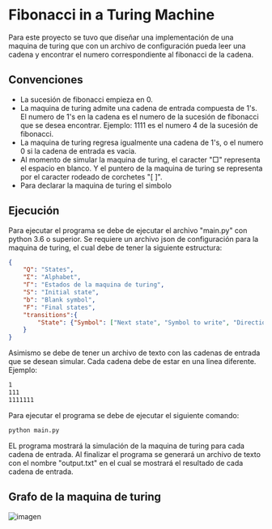 # Fibonacci in a Turing Machine
Para este proyecto se tuvo que diseñar una implementación de una maquina de turing que con un archivo de configuración pueda leer una cadena y encontrar el numero correspondiente al fibonacci de la cadena.

## Convenciones
* La sucesión de fibonacci empieza en 0.
* La maquina de turing admite una cadena de entrada compuesta de 1's. El numero de 1's en la cadena es el numero de la sucesión de fibonacci que se desea encontrar. Ejemplo: 1111 es el numero 4 de la sucesión de fibonacci.
* La maquina de turing regresa igualmente una cadena de 1's, o el numero 0 si la cadena de entrada es vacia.
* Al momento de simular la maquina de turing, el caracter "□" representa el espacio en blanco. Y el puntero de la maquina de turing se representa por el caracter rodeado de corchetes "[ ]".
* Para declarar la maquina de turing el simbolo 

## Ejecución
Para ejecutar el programa se debe de ejecutar el archivo "main.py" con python 3.6 o superior. 
Se requiere un archivo json de configuración para la maquina de turing, el cual debe de tener la siguiente estructura:
```json
{
    "Q": "States",
    "Σ": "Alphabet",
    "Γ": "Estados de la maquina de turing",
    "S": "Initial state",
    "b": "Blank symbol",
    "F": "Final states",
    "transitions":{
        "State": {"Symbol": ["Next state", "Symbol to write", "Direction"]},
    }
}
```
Asimismo se debe de tener un archivo de texto con las cadenas de entrada que se desean simular. Cada cadena debe de estar en una linea diferente. Ejemplo:
```txt
1
111
1111111
```
Para ejecutar el programa se debe de ejecutar el siguiente comando:
```bash
python main.py
```
EL programa mostrará la simulación de la maquina de turing para cada cadena de entrada. Al finalizar el programa se generará un archivo de texto con el nombre "output.txt" en el cual se mostrará el resultado de cada cadena de entrada. 

## Grafo de la maquina de turing
![imagen](https://user-images.githubusercontent.com/64183934/222681481-9f0250d6-cfd9-449b-99fd-007849d6c9ae.png)

